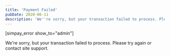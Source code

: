 ```yaml
---
title: 'Payment Failed'
pubDate: 2020-06-11
description: 'We''re sorry, but your transaction failed to process. Please try again or contact site support.'
---
```






\[simpay\_error show\_to="admin"\]

We're sorry, but your transaction failed to process. Please try again or contact site support.

